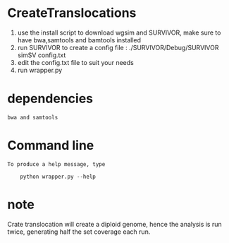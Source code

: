 # CreateTranslocations
1. use the install script to download wgsim and SURVIVOR, make sure to have bwa,samtools and bamtools installed
2. run SURVIVOR to create a config file : ./SURVIVOR/Debug/SURVIVOR simSV config.txt
3. edit the config.txt file to suit your needs
4. run wrapper.py

# dependencies

    bwa and samtools

# Command line

    To produce a help message, type

        python wrapper.py --help


# note

Crate translocation will create a diploid genome, hence the analysis is run twice, generating half the set coverage each run.
